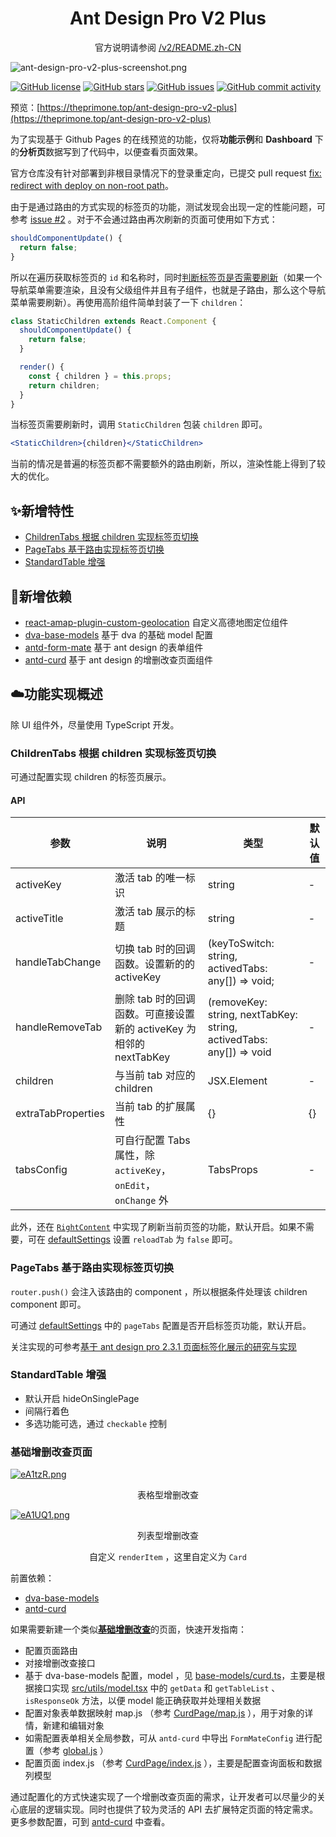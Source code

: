 <h1 align="center">Ant Design Pro V2 Plus</h1>

<div align="center">

官方说明请参阅 [/v2/README.zh-CN](https://github.com/ant-design/ant-design-pro/blob/v2/README.zh-CN.md)

</div>

![ant-design-pro-v2-plus-screenshot.png](https://i.loli.net/2019/10/06/f3jdnlzqXaKSphu.png)

[![GitHub license](https://img.shields.io/github/license/theprimone/ant-design-pro-v2-plus.svg)](https://github.com/theprimone/ant-design-pro-v2-plus/blob/master/LICENSE)
[![GitHub stars](https://img.shields.io/github/stars/theprimone/ant-design-pro-v2-plus.svg)](https://github.com/theprimone/ant-design-pro-v2-plus/stargazers)
[![GitHub issues](https://img.shields.io/github/issues/theprimone/ant-design-pro-v2-plus.svg)](https://github.com/theprimone/ant-design-pro-v2-plus/issues)
[![GitHub commit activity](https://img.shields.io/github/commit-activity/m/theprimone/ant-design-pro-v2-plus.svg)](https://github.com/theprimone/ant-design-pro-v2-plus/commits/master)

预览：[https://theprimone.top/ant-design-pro-v2-plus](https://theprimone.top/ant-design-pro-v2-plus)

为了实现基于 Github Pages 的在线预览的功能，仅将**功能示例**和 **Dashboard** 下的**分析页**数据写到了代码中，以便查看页面效果。

官方仓库没有针对部署到非根目录情况下的登录重定向，已提交 pull request [fix: redirect with deploy on non-root path](https://github.com/ant-design/ant-design-pro/pull/4887)。

由于是通过路由的方式实现的标签页的功能，测试发现会出现一定的性能问题，可参考 [issue #2](https://github.com/theprimone/ant-design-pro-v2-plus/issues/2) 。对于不会通过路由再次刷新的页面可使用如下方式：

```jsx
shouldComponentUpdate() {
  return false;
}
```

所以在遍历获取标签页的 `id` 和名称时，同时[判断标签页是否需要刷新](/src/components/PageTabs/index.tsx#L19)（如果一个导航菜单需要渲染，且没有父级组件并且有子组件，也就是子路由，那么这个导航菜单需要刷新）。再使用高阶组件简单封装了一下 `children`：

```jsx
class StaticChildren extends React.Component {
  shouldComponentUpdate() {
    return false;
  }

  render() {
    const { children } = this.props;
    return children;
  }
}
```

当标签页需要刷新时，调用 `StaticChildren` 包装 `children` 即可。

```jsx
<StaticChildren>{children}</StaticChildren>
```

当前的情况是普遍的标签页都不需要额外的路由刷新，所以，渲染性能上得到了较大的优化。

## ✨新增特性

* [ChildrenTabs 根据 children 实现标签页切换](#ChildrenTabs-根据-children-实现标签页切换)
* [PageTabs 基于路由实现标签页切换](#PageTabs-基于路由实现标签页切换)
* [StandardTable 增强](#StandardTable-增强)

## 📌新增依赖

* [react-amap-plugin-custom-geolocation](https://github.com/theprimone/react-amap-plugin-custom-geolocation) 自定义高德地图定位组件
* [dva-base-models](https://github.com/theprimone/dva-base-models) 基于 dva 的基础 model 配置
* [antd-form-mate](https://github.com/theprimone/antd-form-mate) 基于 ant design 的表单组件
* [antd-curd](https://github.com/theprimone/antd-curd) 基于 ant design 的增删改查页面组件

## ☁️功能实现概述

除 UI 组件外，尽量使用 TypeScript 开发。

### ChildrenTabs 根据 children 实现标签页切换

可通过配置实现 children 的标签页展示。

#### API

| 参数 | 说明 | 类型 | 默认值 |
| --- | --- | --- | --- |
| activeKey | 激活 tab 的唯一标识 | string | - |
| activeTitle | 激活 tab 展示的标题 | string | - |
| handleTabChange | 切换 tab 时的回调函数。设置新的的 activeKey | (keyToSwitch: string, activedTabs: any[]) => void; | - |
| handleRemoveTab | 删除 tab 时的回调函数。可直接设置新的 activeKey 为相邻的 nextTabKey | (removeKey: string, nextTabKey: string, activedTabs: any[]) => void | - |
| children | 与当前 tab 对应的 children | JSX.Element | - |
| extraTabProperties | 当前 tab 的扩展属性 | {} | {} |
| tabsConfig | 可自行配置 Tabs 属性，除 `activeKey`， `onEdit`， `onChange` 外 | TabsProps | - |

此外，还在 [`RightContent`](./src/components/GlobalHeader/RightContent.js#L140) 中实现了刷新当前页签的功能，默认开启。如果不需要，可在 [defaultSettings](/src/defaultSettings.js) 设置 `reloadTab` 为 `false` 即可。

### PageTabs 基于路由实现标签页切换

`router.push()` 会注入该路由的 component ，所以根据条件处理该 children component 即可。

可通过 [defaultSettings](/src/defaultSettings.js) 中的 `pageTabs` 配置是否开启标签页功能，默认开启。

关注实现的可参考[基于 ant design pro 2.3.1 页面标签化展示的研究与实现](https://theprimone.top/2019/07/06/2019-07-06-ant-design-pro-tabs-page-by-route)

### StandardTable 增强

* 默认开启 hideOnSinglePage
* 间隔行着色
* 多选功能可选，通过 `checkable` 控制

### 基础增删改查页面

[![eA1tzR.png](https://s2.ax1x.com/2019/07/23/eA1tzR.png)](https://imgchr.com/i/eA1tzR)

<p align='center'>表格型增删改查</p>

[![eA1UQ1.png](https://s2.ax1x.com/2019/07/23/eA1UQ1.png)](https://imgchr.com/i/eA1UQ1)

<p align='center'>列表型增删改查</p>
<p align='center'>自定义 <code>renderItem</code> ，这里自定义为 <code>Card</code></p>

前置依赖：

* [dva-base-models](#新增依赖)
* [antd-curd](#新增依赖)

如果需要新建一个类似[**基础增删改查**](src/pages/Enhance/CurdPage)的页面，快速开发指南：

* 配置页面路由
* 对接增删改查接口
* 基于 dva-base-models 配置，model ，见 [base-models/curd.ts](/src/base-models/curd.ts)，主要是根据接口实现 [src/utils/model.tsx](src/utils/model.tsx) 中的 `getData` 和 `getTableList` 、 `isResponseOk` 方法，以便 model 能正确获取并处理相关数据
* 配置对象表单数据映射 map.js （参考 [CurdPage/map.js](src/pages/Enhance/CurdPage/map.js) ），用于对象的详情，新建和编辑对象
* 如需配置表单相关全局参数，可从 `antd-curd` 中导出 `FormMateConfig` 进行配置（参考 [global.js](src/global.js#L4) ）
* 配置页面 index.js （参考 [CurdPage/index.js](src/pages/Enhance/CurdPage/index.js) ），主要是配置查询面板和数据列模型

通过配置化的方式快速实现了一个增删改查页面的需求，让开发者可以尽量少的关心底层的逻辑实现。同时也提供了较为灵活的 API 去扩展特定页面的特定需求。更多参数配置，可到 [antd-curd](https://github.com/theprimone/antd-curd) 中查看。

